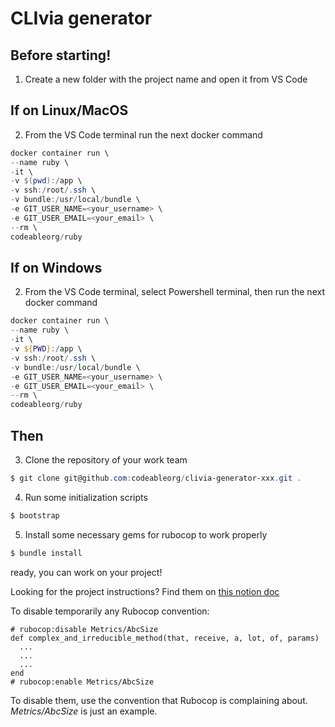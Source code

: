 # CLIvia generator

## Before starting!

1. Create a new folder with the project name and open it from VS Code

## If on Linux/MacOS

2. From the VS Code terminal run the next docker command

```powershell
docker container run \
--name ruby \
-it \
-v $(pwd):/app \
-v ssh:/root/.ssh \
-v bundle:/usr/local/bundle \
-e GIT_USER_NAME=<your_username> \
-e GIT_USER_EMAIL=<your_email> \
--rm \
codeableorg/ruby
```

## If on Windows

2. From the VS Code terminal, select Powershell terminal, then run the next docker command

```powershell
docker container run \
--name ruby \
-it \
-v ${PWD}:/app \
-v ssh:/root/.ssh \
-v bundle:/usr/local/bundle \
-e GIT_USER_NAME=<your_username> \
-e GIT_USER_EMAIL=<your_email> \
--rm \
codeableorg/ruby
```

## Then

3. Clone the repository of your work team

```powershell
$ git clone git@github.com:codeableorg/clivia-generator-xxx.git .
```

4.  Run some initialization scripts

```powershell
$ bootstrap
```

5.  Install some necessary gems for rubocop to work properly

```powershell
$ bundle install
```

ready, you can work on your project!

Looking for the project instructions? Find them on [this notion doc](https://ableco.notion.site/Individual-CLIvia-generator-87e1fd914fe44580aab29f14abae1a04)

To disable temporarily any Rubocop convention:

```
# rubocop:disable Metrics/AbcSize
def complex_and_irreducible_method(that, receive, a, lot, of, params)
  ...
  ...
  ...
end
# rubocop:enable Metrics/AbcSize
```

To disable them, use the convention that Rubocop is complaining about. _Metrics/AbcSize_ is just an example.
